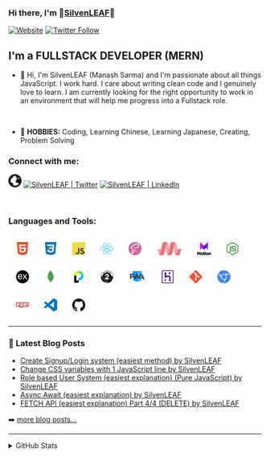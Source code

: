 ### Hi there, I'm  🍁[SilvenLEAF][website]🍁

[![Website](https://img.shields.io/website?label=SilvenLEAF.github.io&style=for-the-badge&url=https%3A%2F%2FSilvenLEAF.github.io)](https://SilvenLEAF.github.io)
[![Twitter Follow](https://img.shields.io/twitter/follow/SilvenLEAF?color=1DA1F2&logo=twitter&style=for-the-badge)](https://twitter.com/intent/follow?original_referer=https%3A%2F%2Fgithub.com%2SilvenLEAF&screen_name=SilvenLEAF)

## I'm a FULLSTACK DEVELOPER (MERN)

- 🍁 ​Hi, I'm  SilvenLEAF (Manash Sarma) and I'm passionate about all things JavaScript.  I work hard.  I care about writing clean code and I genuinely love to learn. I am currently looking for the right opportunity to work in an environment that will help me progress into a Fullstack role.

<br/>


- 🍁 **HOBBIES:** Coding, Learning Chinese, Learning Japanese, Creating, Problem Solving



### Connect with me:

[<img width="26px" alt="SilvenLEAF.github.io" src="https://raw.githubusercontent.com/iconic/open-iconic/master/svg/globe.svg" />][website]
[<img width="26px" alt="SilvenLEAF | Twitter" src="https://cdn.jsdelivr.net/npm/simple-icons@v3/icons/twitter.svg" />][twitter]
[<img width="26px" alt="SilvenLEAF | LinkedIn" src="https://cdn.jsdelivr.net/npm/simple-icons@v3/icons/linkedin.svg" />][linkedin]

<br />

### Languages and Tools:
<div style="display:flex; flex-wrap:wrap">
<img alt="html5" height="26x" style="margin: 15px 15px" src="./skills/html5.svg" />


<img alt="css3" height="26x" style="margin: 15px 15px" src="./skills/css3.svg" />

<img alt="javascript" height="26x" style="margin: 15px 15px" src="https://raw.githubusercontent.com/github/explore/80688e429a7d4ef2fca1e82350fe8e3517d3494d/topics/javascript/javascript.png" />


<img alt="react" height="26x" style="margin: 15px 15px" src="./skills/react.svg" />

<img alt="sass" height="26x" style="margin: 15px 15px" src="./skills/sass.svg" />

<img alt="materialize" height="26x" style="margin: 15px 15px" src="./skills/materialize.svg" />

<img alt="framermotion" height="26x" style="margin: 15px 15px" src="./skills/framermotion.png" />


<img alt="nodejs" height="26x" style="margin: 15px 15px" src="./skills/nodejs.svg" />

<img alt="express" height="26x" style="margin: 15px 15px" src="./skills/express.svg" />

<img alt="mongodb" height="26x" style="margin: 15px 15px" src="./skills/mongodb.svg" />

<img alt="passport" height="26x" style="margin: 15px 15px" src="./skills/passport.png" />

<img alt="oauth" height="26x" style="margin: 15px 15px" src="./skills/oauth.svg" />


<img alt="pwa" height="26x" style="margin: 15px 15px" src="./skills/pwa.png" />

<img alt="heroku" height="26x" style="margin: 15px 15px" src="./skills/heroku.svg" />

<img alt="git" height="26x" style="margin: 15px 15px" src="./skills/git.svg" />

<img alt="chrome" height="26x" style="margin: 15px 15px" src="./skills/chrome.svg" />

<img alt="npm" height="26x" style="margin: 15px 15px" src="./skills/npm.svg" />

<img alt="vscode" height="26x" style="margin: 15px 15px" src="./skills/vscode.svg" />

<img alt="GitHub" height="26x" style="margin: 15px 15px" src="https://raw.githubusercontent.com/github/explore/78df643247d429f6cc873026c0622819ad797942/topics/github/github.png" />

</div>



***
### 📕 Latest Blog Posts

<!-- BLOG-POST-LIST:START -->
- [Create Signup/Login system (easiest method) by SilvenLEAF](https://dev.to/silvenleaf/create-signup-login-system-easiest-method-by-silvenleaf-21b5)
- [Change CSS variables with 1 JavaScript line by SilvenLEAF](https://dev.to/silvenleaf/change-css-variables-with-1-javascript-line-by-silvenleaf-3gla)
- [Role based User System (easiest explanation) (Pure JavaScript) by SilvenLEAF](https://dev.to/silvenleaf/role-based-auth-easiest-explanation-javascript-by-silvenleaf-4pdb)
- [Async Await (easiest explanation) by SilvenLEAF](https://dev.to/silvenleaf/async-await-easiest-explanation-by-silvenleaf-2o0g)
- [FETCH API (easiest explanation) Part 4/4 (DELETE) by SilvenLEAF](https://dev.to/silvenleaf/fetch-api-easiest-explanation-part-4-4-delete-by-silvenleaf-4376)
<!-- BLOG-POST-LIST:END -->

➡️ [more blog posts...](https://SilvenLEAF.hashnode.dev)

---

<details>
  <summary> GitHub Stats</summary>

  <img alt="SilvenLEAF's GitHub Stats" src="https://github-readme-stats-git-master.silvenleaf.vercel.app/api?username=SilvenLEAF&show_icons=true&hide_border=true" />

</details>

[website]: https://silvenleaf.github.io
[twitter]: https://twitter.com/SilvenLEAF
[linkedin]: https://linkedin.com/in/SilvenLEAF

